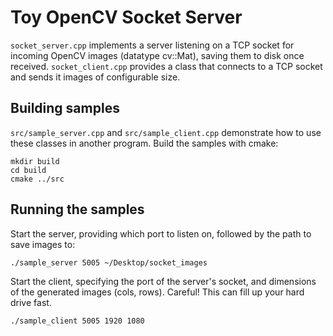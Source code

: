 # Toy OpenCV Socket Server

`socket_server.cpp` implements a server listening on a TCP socket for incoming OpenCV images (datatype cv::Mat), saving them to disk once received. `socket_client.cpp` provides a class that connects to a TCP socket and sends it images of configurable size.

## Building samples

`src/sample_server.cpp` and `src/sample_client.cpp` demonstrate how to use these classes in another program. Build the samples with cmake:
```
mkdir build
cd build
cmake ../src
```
## Running the samples

Start the server, providing which port to listen on, followed by the path to save images to:
```
./sample_server 5005 ~/Desktop/socket_images
```

Start the client, specifying the port of the server's socket, and dimensions of the generated images (cols, rows). Careful! This can fill up your hard drive fast.
```
./sample_client 5005 1920 1080
```